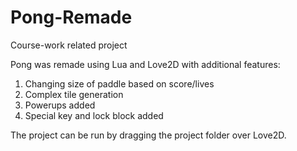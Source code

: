 # Pong-Remade
Course-work related project 

Pong was remade using Lua and Love2D with additional features:
1) Changing size of paddle based on score/lives
2) Complex tile generation
3) Powerups added
4) Special key and lock block added

The project can be run by dragging the project folder over Love2D. 

